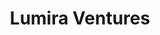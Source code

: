 ---
layout: firm_page
title: "Lumira Ventures"
id: "lumiraventures.com"
permalink: "/lumiraventureslumiraventures.com/"
website: "https://www.lumiraventures.com"
offices: "Toronto (Canada), Montréal (Canada), Vancouver (Canada), Boston (United States)"
investment_stages: "Seed, Series A, Series B"
portfolio_companies: "Endotronix, OpSens Medical, Bardy, Engage Therapeutics, Pharmasset, MAKO Surgical, Aurinia Pharmaceuticals, Zymeworks, G1 Therapeutics, Ception Therapeutics, KAI Pharmaceuticals, ESSA Pharmaceuticals, Forbius, Alveolus, Corus Pharmaceuticals, Depomed, ISTA Pharmaceuticals, Guava Technologies, Morphotek, Resonant Medical, Spinal Kinetics, U-Systems, Think Research, Alpha-9, AmacaThera, Antiva Biosciences, Arclight Therapeutics, Axonis, BioTheryX, Bright Angel Therapeutics, Cadence Neuroscience, Cardiac Dimensions, Congruence Therapeutics, Corvia Medical, COUR Pharmaceuticals, Cyrano Therapeutics, DAMONA Pharmaceuticals, DEKA Biosciences, Edesa Biotech, Endogenex, enGene, Exact Imaging, Fusion Pharmaceuticals, GenEp, Histosonics, Iterion Therapeutic, Kalgene, Kisoji, Medexus Pharmaceuticals, Nocion Therapeutics, Notch Therapeutics, Specific Biologics, SpectraWAVE, Thryv Therapeutics, Transposon Therapeutics, X4 Pharmaceuticals, XyloCor Therapeutics"
portfolio_link: "https://www.lumiraventures.com/portfolio/"
investment_markets: "Biotech, Medtech, Biopharmaceutical, Biotechnology, Medical Device"
founded_year: "2007"
description: "Lumira Ventures is a leading Canadian life sciences venture capital firm investing in and helping to create value in transformative life sciences companies. They focus on biotech, medtech, and healthcare companies transforming global healthcare through innovation, aiming for exceptional returns while delivering impact to patients."
linkedin: "https://www.linkedin.com/company/lumiraventures"
twitter: ""
instagram: ""
team_page: "https://www.lumiraventures.com/our-team/"
investor_type: "Venture Capital"
crunchbase: "https://www.crunchbase.com/organization/lumira-ventures"
pitchbook: "https://pitchbook.com/profiles/investor/10602-46"

# SEO Optimization
meta_title: "Lumira Ventures - VC Firm - projectstartups.com"
meta_description: "Lumira Ventures, Lumira Ventures is a leading Canadian life sciences venture capital firm investing in and helping to create value in transformative life sciences comp..."
meta_keywords: "Lumira Ventures, Biotech, Medtech, Biopharmaceutical, Biotechnology, Medical Device, VC firm, venture capital, startup investor, projectstartups.com"
canonical_url: "https://vc.projectstartups.com/lumiraventureslumiraventures.com/"
---